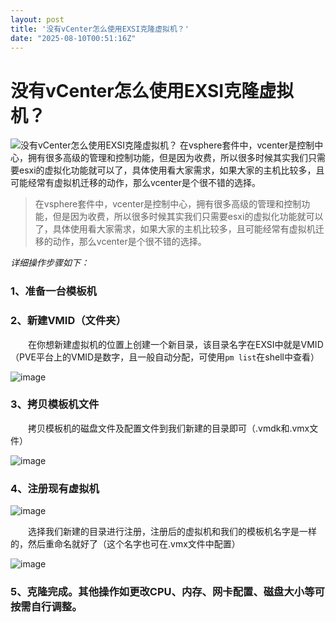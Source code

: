 ```yaml
---
layout: post
title: '没有vCenter怎么使用EXSI克隆虚拟机？'
date: "2025-08-10T00:51:16Z"
---
```

没有vCenter怎么使用EXSI克隆虚拟机？
=======================

![没有vCenter怎么使用EXSI克隆虚拟机？](https://img2024.cnblogs.com/blog/3413000/202508/3413000-20250808201807363-327118028.png) 在vsphere套件中，vcenter是控制中心，拥有很多高级的管理和控制功能，但是因为收费，所以很多时候其实我们只需要esxi的虚拟化功能就可以了，具体使用看大家需求，如果大家的主机比较多，且可能经常有虚拟机迁移的动作，那么vcenter是个很不错的选择。

> 在vsphere套件中，vcenter是控制中心，拥有很多高级的管理和控制功能，但是因为收费，所以很多时候其实我们只需要esxi的虚拟化功能就可以了，具体使用看大家需求，如果大家的主机比较多，且可能经常有虚拟机迁移的动作，那么vcenter是个很不错的选择。

_详细操作步骤如下：_

### 1、准备一台模板机

### 2、新建VMID（文件夹）

  在你想新建虚拟机的位置上创建一个新目录，该目录名字在EXSI中就是VMID（PVE平台上的VMID是数字，且一般自动分配，可使用`pm list`在shell中查看）  
  
![image](https://img2024.cnblogs.com/blog/3413000/202508/3413000-20250808195454368-38225293.png)

### 3、拷贝模板机文件

  拷贝模板机的磁盘文件及配置文件到我们新建的目录即可（.vmdk和.vmx文件）  
  
![image](https://img2024.cnblogs.com/blog/3413000/202508/3413000-20250808195657570-1703015513.png)

### 4、注册现有虚拟机

![image](https://img2024.cnblogs.com/blog/3413000/202508/3413000-20250808200130502-855101614.png)  
  
  选择我们新建的目录进行注册，注册后的虚拟机和我们的模板机名字是一样的，然后重命名就好了（这个名字也可在.vmx文件中配置）  
  
![image](https://img2024.cnblogs.com/blog/3413000/202508/3413000-20250808200511396-889771618.png)

### 5、克隆完成。其他操作如更改CPU、内存、网卡配置、磁盘大小等可按需自行调整。
